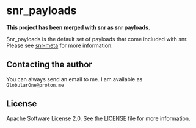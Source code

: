 # snr_payloads

**This project has been merged with [snr](https://github.com/GlobularOne/snr) as snr payloads.**

Snr_payloads is the default set of payloads that come included with snr. Please see [snr-meta](https://github.com/GlobularOne/snr-meta) for more information.

## Contacting the author

You can always send an email to me. I am available as `GlobularOne@proton.me`

## License

Apache Software License 2.0. See the [LICENSE](https://github.com/GlobularOne/snr_payloads/blob/main/LICENSE) file for more information.

